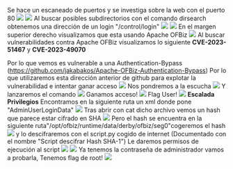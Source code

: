 Se hace un escaneado de puertos y se investiga sobre la web con el puerto 80
![](Pasted%20image%2020240411154939.png)
![](Pasted%20image%2020240411155111.png)
Al buscar posibles subdirectorios con el comando dirsearch obtenemos una dirección de un login "/control/login"
![](Pasted%20image%2020240411155214.png)
![](Pasted%20image%2020240411155502.png)
En el margen superior derecho visualizamos que esta usando Apache OFBiz
![](Pasted%20image%2020240411155544.png)
Al buscar vulnerabilidades contra Apache OFBiz visualizamos lo siguiente **CVE-2023-51467** y **CVE-2023-49070**

Por lo que vemos es vulnerable a una Authentication-Bypass (https://github.com/jakabakos/Apache-OFBiz-Authentication-Bypass)
Por lo que utilizaremos esta dirección anterior de github para explotar la vulnerabilidad e intentar ganar acceso
![](Pasted%20image%2020240411155833.png)
Nos pondremos a la escucha
![](Pasted%20image%2020240411155908.png)
Y lanzaremos el comando
![](Pasted%20image%2020240411160540.png)
Ganamos acceso!
![](Pasted%20image%2020240411160608.png)
Flag User!
![](Pasted%20image%2020240411160839.png)
**Escalada Privilegios**
Encontramos en la siguiente ruta un xml donde pone "AdminUserLoginData"
![](Pasted%20image%2020240411161032.png)
Tras abrir con cat dicho archivo vemos un hash que parece estar cifrado en SHA
![](Pasted%20image%2020240411161235.png)
Pero el hash se encuentra en la siguiente ruta"/opt/ofbiz/runtime/data/derby/ofbiz/seg0"cogeremos el hash
![](Pasted%20image%2020240411162912.png)
y lo descifraremos con el script.py cogido de internet (Documentado con el nombre "Script descifrar Hash SHA-1")
Le daremos permisos de ejecución al script
![](Pasted%20image%2020240411162119.png)
![](Pasted%20image%2020240411163053.png)
Ya tenemos la contraseña de administrador vamos a probarla, Tenemos flag de root!
![](Pasted%20image%2020240411163857.png)
